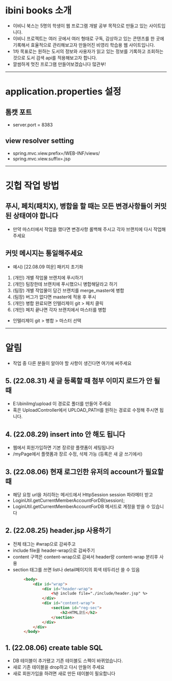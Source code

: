 # ibini books 소개
- 이비니 북스는 5명의 학생이 웹 프로그램 개발 공부 목적으로 만들고 있는 사이트입니다.
- 이비니 프로젝트는 여러 곳에서 여러 형태로 구독, 감상하고 있는 콘텐츠를 한 곳에 기록해서 효율적으로 관리해보고자 만들어진 비영리 학습용 웹 사이트입니다.
- 1차 목표로는 원하는 도서의 정보와 사용자가 읽고 있는 정보를 기록하고 조회하는 것으로 도서 검색 api를 적용해보고자 합니다.
- 깔쌈하게 멋진 프로그램 만들어보겠습니다 많관부!

--------------------------------------------------------------------------------------------------

# application.properties 설정
## 톰캣 포트
- server.port = 8383
## view resolver setting
- spring.mvc.view.prefix=/WEB-INF/views/
- spring.mvc.view.suffix=.jsp

------------------------------------------------------------

# 깃헙 작업 방법
## 푸시, 페치(패치X), 병합을 할 때는 모든 변경사항들이 커밋된 상태여야 합니다
- 만약 마스터에서 작업을 했다면 변경사항 롤백해 주시고 각자 브랜치에 다시 작업해 주세요
## 커밋 메시지는 통일해주세요
- 예시) [22.08.09 여운] 패키지 초기화

1. (개인) 개별 작업물 브랜치에 푸시하기
2. (개인) 팀장한테 브랜치에 푸시했으니 병합해달라고 하기
3. (팀장) 개별 작업물이 담긴 브랜치를 merge_master에 병합
4. (팀장) 버그가 없다면 master에 적용 후 푸시
5. (개인) 병합 완료되면 인텔리제이 git > 페치 클릭
6. (개인) 페치 끝나면 각자 브랜치에서 마스터를 병합
- 인텔리제이 git > 병합 > 마스터 선택

------------------------------------------------------------

# 알림
- 작업 중 다른 분들이 알아야 할 사항이 생긴다면 여기에 써주세요

## 5. (22.08.31) 새 글 등록할 때 첨부 이미지 로드가 안 될 때
- E:\ibiniImg\upload 이 경로로 폴더를 만들어 주세요
- 혹은 UploadController에서 UPLOAD_PATH를 원하는 경로로 수정해 주시면 됩니다.

## 4. (22.08.29) insert into 안 해도 됩니다
- 웹에서 회원가입하면 기본 장르랑 플랫폼이 세팅됩니다
- /myPage에서 플랫폼과 장르 수정, 삭제 가능 (등록은 새 글 쓰기에서)

## 3.  (22.08.06)  현재 로그인한 유저의 account가 필요할 때
- 해당 요청 url을 처리하는 메서드에서 HttpSession session 파라메터 받고
- LoginUtil.getCurrentMemberAccountForDB(session); 
- LoginUtil.getCurrentMemberAccountForDB 메서드로 계정을 받을 수 있습니다 

## 2. (22.08.25) header.jsp 사용하기
- 전체 태그는 #wrap으로 감싸주고
- include file을 header-wrap으로 감싸주기
- content 구역은 content-wrap으로 감싸서 header랑 content-wrap 분리후 사용
- section 태그를 쓰면 list나 detail페이지의 회색 테두리선 쓸 수 있음
```html
        <body>
            <div id="wrap">
                <div id="header-wrap">
                    <%@ include file="./include/header.jsp" %>
                </div>
                <div id="content-wrap">
                    <section id="reg-sec">
                        <h2>HTML코드</h2>
                    </section>
                </div>
            </div>
        </body>
```

## 1. (22.08.06) create table SQL
- DB 테이블이 추가됐고 기존 테이블도 스펙이 바뀌었습니다.
- 새로 기존 테이블을 drop하고 다시 만들어 주세요
- 새로 회원가입을 하려면 새로 만든 테이블이 필요합니다
